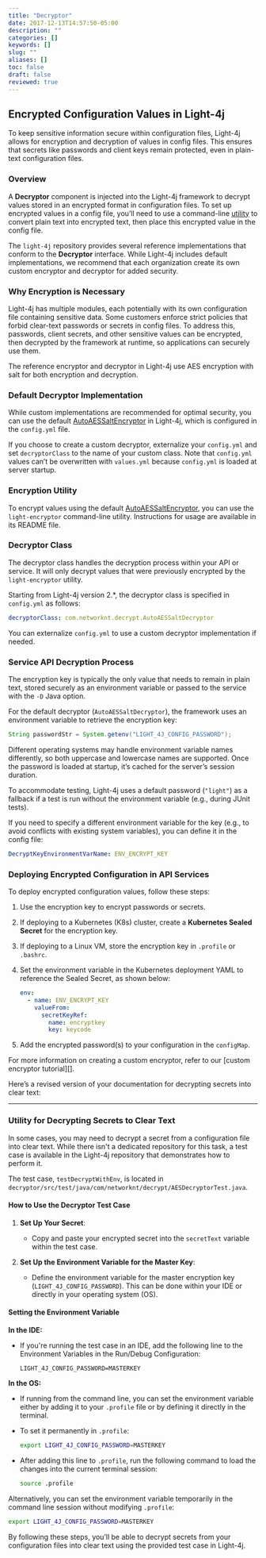 ```yaml
---
title: "Decryptor"
date: 2017-12-13T14:57:50-05:00
description: ""
categories: []
keywords: []
slug: ""
aliases: []
toc: false
draft: false
reviewed: true
---
```


## Encrypted Configuration Values in Light-4j

To keep sensitive information secure within configuration files, Light-4j allows for encryption and decryption of values in config files. This ensures that secrets like passwords and client keys remain protected, even in plain-text configuration files. 

### Overview

A **Decryptor** component is injected into the Light-4j framework to decrypt values stored in an encrypted format in configuration files. To set up encrypted values in a config file, you’ll need to use a command-line [utility][] to convert plain text into encrypted text, then place this encrypted value in the config file.

The `light-4j` repository provides several reference implementations that conform to the **Decryptor** interface. While Light-4j includes default implementations, we recommend that each organization create its own custom encryptor and decryptor for added security.

### Why Encryption is Necessary

Light-4j has multiple modules, each potentially with its own configuration file containing sensitive data. Some customers enforce strict policies that forbid clear-text passwords or secrets in config files. To address this, passwords, client secrets, and other sensitive values can be encrypted, then decrypted by the framework at runtime, so applications can securely use them.

The reference encryptor and decryptor in Light-4j use AES encryption with salt for both encryption and decryption.

### Default Decryptor Implementation

While custom implementations are recommended for optimal security, you can use the default [AutoAESSaltEncryptor][] in Light-4j, which is configured in the `config.yml` file. 

If you choose to create a custom decryptor, externalize your `config.yml` and set `decryptorClass` to the name of your custom class. Note that `config.yml` values can’t be overwritten with `values.yml` because `config.yml` is loaded at server startup.

### Encryption Utility

To encrypt values using the default [AutoAESSaltEncryptor][], you can use the `light-encryptor` command-line utility. Instructions for usage are available in its README file.

### Decryptor Class

The decryptor class handles the decryption process within your API or service. It will only decrypt values that were previously encrypted by the `light-encryptor` utility. 

Starting from Light-4j version 2.*, the decryptor class is specified in `config.yml` as follows:

```yaml
decryptorClass: com.networknt.decrypt.AutoAESSaltDecryptor
```

You can externalize `config.yml` to use a custom decryptor implementation if needed.

### Service API Decryption Process

The encryption key is typically the only value that needs to remain in plain text, stored securely as an environment variable or passed to the service with the `-D` Java option.

For the default decryptor (`AutoAESSaltDecryptor`), the framework uses an environment variable to retrieve the encryption key:

```java
String passwordStr = System.getenv("LIGHT_4J_CONFIG_PASSWORD");
```

Different operating systems may handle environment variable names differently, so both uppercase and lowercase names are supported. Once the password is loaded at startup, it’s cached for the server’s session duration. 

To accommodate testing, Light-4j uses a default password (`"light"`) as a fallback if a test is run without the environment variable (e.g., during JUnit tests).

If you need to specify a different environment variable for the key (e.g., to avoid conflicts with existing system variables), you can define it in the config file:

```yaml
DecryptKeyEnvironmentVarName: ENV_ENCRYPT_KEY
```

### Deploying Encrypted Configuration in API Services

To deploy encrypted configuration values, follow these steps:

1. Use the encryption key to encrypt passwords or secrets.
2. If deploying to a Kubernetes (K8s) cluster, create a **Kubernetes Sealed Secret** for the encryption key.
3. If deploying to a Linux VM, store the encryption key in `.profile` or `.bashrc`.
4. Set the environment variable in the Kubernetes deployment YAML to reference the Sealed Secret, as shown below:

   ```yaml
   env:
     - name: ENV_ENCRYPT_KEY
       valueFrom:
         secretKeyRef:
           name: encryptkey
           key: keycode
   ```

5. Add the encrypted password(s) to your configuration in the `configMap`.

For more information on creating a custom encryptor, refer to our [custom encryptor tutorial][].


Here’s a revised version of your documentation for decrypting secrets into clear text:

---

### Utility for Decrypting Secrets to Clear Text

In some cases, you may need to decrypt a secret from a configuration file into clear text. While there isn't a dedicated repository for this task, a test case is available in the Light-4j repository that demonstrates how to perform it. 

The test case, `testDecryptWithEnv`, is located in `decryptor/src/test/java/com/networknt/decrypt/AESDecryptorTest.java`.

#### How to Use the Decryptor Test Case

1. **Set Up Your Secret**: 
   - Copy and paste your encrypted secret into the `secretText` variable within the test case.

2. **Set Up the Environment Variable for the Master Key**:
   - Define the environment variable for the master encryption key (`LIGHT_4J_CONFIG_PASSWORD`). This can be done within your IDE or directly in your operating system (OS).

#### Setting the Environment Variable

**In the IDE:**

   - If you're running the test case in an IDE, add the following line to the Environment Variables in the Run/Debug Configuration:

     ```
     LIGHT_4J_CONFIG_PASSWORD=MASTERKEY
     ```

**In the OS:**

   - If running from the command line, you can set the environment variable either by adding it to your `.profile` file or by defining it directly in the terminal.

   - To set it permanently in `.profile`:

     ```bash
     export LIGHT_4J_CONFIG_PASSWORD=MASTERKEY
     ```

   - After adding this line to `.profile`, run the following command to load the changes into the current terminal session:

     ```bash
     source .profile
     ```

Alternatively, you can set the environment variable temporarily in the command line session without modifying `.profile`:

   ```bash
   export LIGHT_4J_CONFIG_PASSWORD=MASTERKEY
   ```

By following these steps, you’ll be able to decrypt secrets from your configuration files into clear text using the provided test case in Light-4j.


 
[how to use customized encryptor]: /tutorial/security/encrypt-decrypt/
[utility]: https://github.com/networknt/light-encryptor
[AutoAESSaltEncryptor]: https://github.com/networknt/light-4j/blob/master/decryptor/src/main/java/com/networknt/decrypt/AutoAESDecryptor.java
[config.yml]: https://github.com/networknt/light-4j/blob/master/config/src/main/resources/config/config.yml
[light-encryptor]: https://github.com/networknt/light-encryptor


